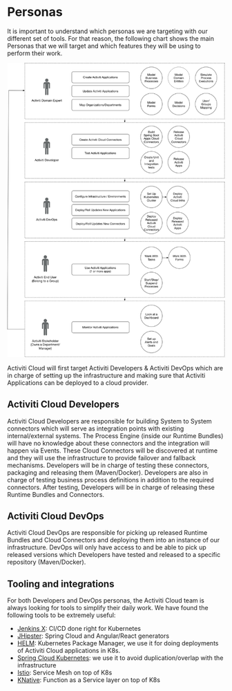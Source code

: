# Personas

It is important to understand which personas we are targeting with our different set of tools. For that reason, the following chart shows the main Personas that we will target and which features they will be using to perform their work.

![](../.gitbook/assets/Activiti-Cloud-Personas.png)

Activiti Cloud will first target Activiti Developers & Activiti DevOps which are in charge of setting up the infrastructure and making sure that Activiti Applications can be deployed to a cloud provider.

## Activiti Cloud Developers

Activiti Cloud Developers are responsible for building System to System connectors which will serve as integration points with existing internal/external systems. The Process Engine \(inside our Runtime Bundles\) will have no knowledge about these connectors and the integration will happen via Events. These Cloud Connectors will be discovered at runtime and they will use the infrastructure to provide failover and fallback mechanisms. Developers will be in charge of testing these connectors, packaging and releasing them \(Maven/Docker\). Developers are also in charge of testing business process definitions in addition to the required connectors. After testing, Developers will be in charge of releasing these Runtime Bundles and Connectors.

## Activiti Cloud DevOps

Activiti Cloud DevOps are responsible for picking up released Runtime Bundles and Cloud Connectors and deploying them into an instance of our infrastructure. DevOps will only have access to and be able to pick up released versions which Developers have tested and released to a specific repository \(Maven/Docker\).

## Tooling and integrations

For both Developers and DevOps personas, the Activiti Cloud team is always looking for tools to simplify their daily work. We have found the following tools to be extremely useful:

* [Jenkins X](http://jenkins-x.io): CI/CD done right for Kubernetes
* [JHipster](http://jhipster.tech): Spring Cloud and Angular/React generators
* [HELM](http://helm.sh/): Kubernetes Package Manager, we use it for doing deployments of Activiti Cloud applications in K8s.
* [Spring Cloud Kubernetes](http://github.com/spring-cloud/spring-cloud-kubernetes/): we use it to avoid duplication/overlap with the infrastructure
* [Istio](http://istio.io): Service Mesh on top of K8s
* [KNative](http://knative.dev/): Function as a Service layer on top of K8s

